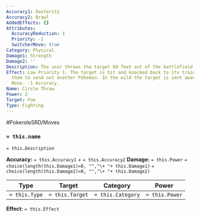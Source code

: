 ```yaml
---
Accuracy1: Dexterity
Accuracy2: Brawl
AddedEffects: {}
Attributes:
  AccuracyReduction: 1
  Priority: -1
  SwitcherMove: true
Category: Physical
Damage1: Strength
Damage2: ''
Description: The user throws the target 60 feet out of the battlefield.
Effect: Low Priority 1. The target is hit and knocked back to its trainer forcing
  them to send out another Pokemon. In the wild the target is sent away. Switcher
  Move. -1 Accuracy.
Name: Circle Throw
Power: 2
Target: Foe
Type: Fighting
---
```


#PokeroleSRD/Moves

### `= this.name` 
*`= this.Description`*

**Accuracy:** `= this.Accuracy1` + `= this.Accuracy2`
**Damage:** `= this.Power` `= choice(length(this.Damage1)=0, "","\+ "+ this.Damage1)` `= choice(length(this.Damage2)=0, "","\+ "+ this.Damage2)`

| Type          | Target          | Category          | Power          |
| ------------- | --------------- | ----------------  | -------------- |
| `= this.Type` | `= this.Target` | `= this.Category` | `= this.Power` | 

**Effect:** `= this.Effect`